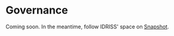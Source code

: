 # Governance

Coming soon. In the meantime, follow IDRISS' space on [Snapshot](https://snapshot.box/#/s:idrissxyz.eth).
